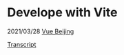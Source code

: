 # Develope with Vite

2021/03/28
[Vue Beijing](https://www.vuebeijing.io/)

[Transcript](https://antfu.me/posts/vue-beijing-2021)
